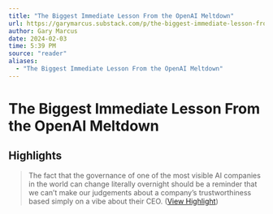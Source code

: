 ```yaml
---
title: "The Biggest Immediate Lesson From the OpenAI Meltdown"
url: https://garymarcus.substack.com/p/the-biggest-immediate-lesson-from
author: Gary Marcus
date: 2024-02-03
time: 5:39 PM
source: "reader"
aliases:
  - "The Biggest Immediate Lesson From the OpenAI Meltdown"
---
```

# The Biggest Immediate Lesson From the OpenAI Meltdown

## Highlights
> The fact that the governance of one of the most visible AI companies in the world can change literally overnight should be a reminder that we can’t make our judgements about a company’s trustworthiness based simply on a vibe about their CEO. ([View Highlight](https://read.readwise.io/read/01hfh0kw46h1r09q220eht0r6h))

